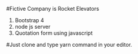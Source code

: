 #Fictive Company is Rocket Elevators
1. Bootstrap 4
2. node js server
3. Quotation form using javascript

#Just clone and type yarn command in your editor.